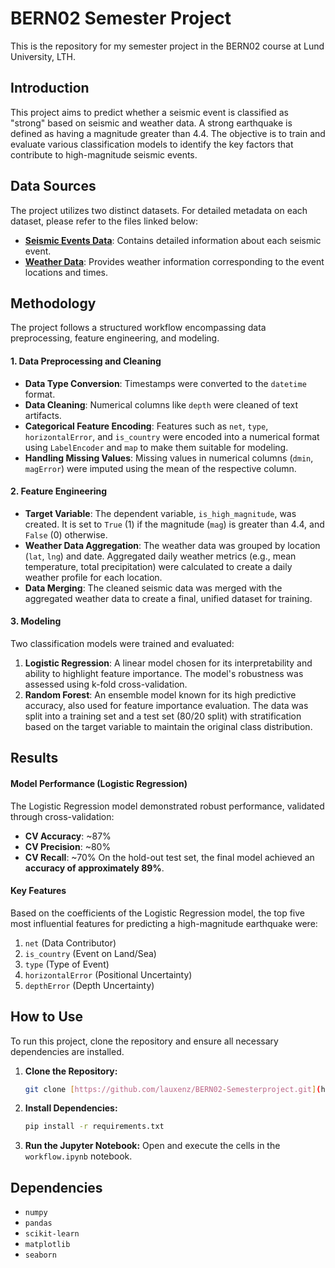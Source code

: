 # BERN02 Semester Project
This is the repository for my semester project in the BERN02 course at Lund University, LTH.

##  Introduction
This project aims to predict whether a seismic event is classified as "strong" based on seismic and weather data. A strong earthquake is defined as having a magnitude greater than 4.4. The objective is to train and evaluate various classification models to identify the key factors that contribute to high-magnitude seismic events.

##  Data Sources
The project utilizes two distinct datasets. For detailed metadata on each dataset, please refer to the files linked below:
* **[Seismic Events Data](./data/events_metadata.md)**: Contains detailed information about each seismic event.
* **[Weather Data](./data/weather_metadata.md)**: Provides weather information corresponding to the event locations and times.

  
##  Methodology
The project follows a structured workflow encompassing data preprocessing, feature engineering, and modeling.

#### 1. Data Preprocessing and Cleaning
* **Data Type Conversion**: Timestamps were converted to the `datetime` format.
* **Data Cleaning**: Numerical columns like `depth` were cleaned of text artifacts.
* **Categorical Feature Encoding**: Features such as `net`, `type`, `horizontalError`, and `is_country` were encoded into a numerical format using `LabelEncoder` and `map` to make them suitable for modeling.
* **Handling Missing Values**: Missing values in numerical columns (`dmin`, `magError`) were imputed using the mean of the respective column.
#### 2. Feature Engineering
* **Target Variable**: The dependent variable, `is_high_magnitude`, was created. It is set to `True` (1) if the magnitude (`mag`) is greater than 4.4, and `False` (0) otherwise.
* **Weather Data Aggregation**: The weather data was grouped by location (`lat`, `lng`) and date. Aggregated daily weather metrics (e.g., mean temperature, total precipitation) were calculated to create a daily weather profile for each location.
* **Data Merging**: The cleaned seismic data was merged with the aggregated weather data to create a final, unified dataset for training.
#### 3. Modeling
Two classification models were trained and evaluated:
1.  **Logistic Regression**: A linear model chosen for its interpretability and ability to highlight feature importance. The model's robustness was assessed using k-fold cross-validation.
2.  **Random Forest**: An ensemble model known for its high predictive accuracy, also used for feature importance evaluation.
The data was split into a training set and a test set (80/20 split) with stratification based on the target variable to maintain the original class distribution.

##  Results
#### Model Performance (Logistic Regression)
The Logistic Regression model demonstrated robust performance, validated through cross-validation:
* **CV Accuracy**: ~87%
* **CV Precision**: ~80%
* **CV Recall**: ~70%
On the hold-out test set, the final model achieved an **accuracy of approximately 89%**.

#### Key Features
Based on the coefficients of the Logistic Regression model, the top five most influential features for predicting a high-magnitude earthquake were:
1.  `net` (Data Contributor)
2.  `is_country` (Event on Land/Sea)
3.  `type` (Type of Event)
4.  `horizontalError` (Positional Uncertainty)
5.  `depthError` (Depth Uncertainty)
   
##  How to Use
To run this project, clone the repository and ensure all necessary dependencies are installed.
1.  **Clone the Repository:**
    ```bash
    git clone [https://github.com/lauxenz/BERN02-Semesterproject.git](https://github.com/YOUR_USERNAME/BERN02-Semesterproject.git)
    ```
2.  **Install Dependencies:**
    ```bash
    pip install -r requirements.txt
    ```
3.  **Run the Jupyter Notebook:**
    Open and execute the cells in the `workflow.ipynb` notebook.
##  Dependencies
* `numpy`
* `pandas`
* `scikit-learn`
* `matplotlib`
* `seaborn`
